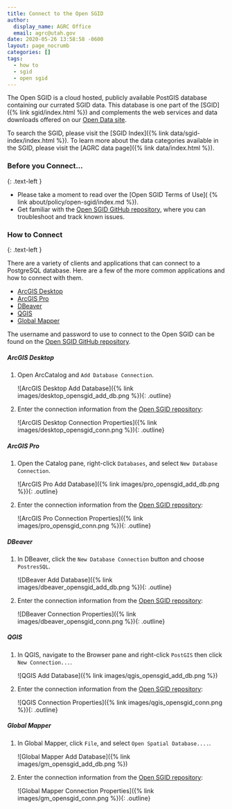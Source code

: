 ```yaml
---
title: Connect to the Open SGID
author:
  display_name: AGRC Office
  email: agrc@utah.gov
date: 2020-05-26 13:58:58 -0600
layout: page_nocrumb
categories: []
tags:
  - how to
  - sgid
  - open sgid
---
```


The Open SGID is a cloud hosted, publicly available PostGIS database containing our currated SGID data. This database is one part of the [SGID]({% link sgid/index.html %}) and complements the web services and data downloads offered on our [Open Data site](https://opendata.gis.utah.gov/).

To search the SGID, please visit the [SGID Index]({% link data/sgid-index/index.html %}). To learn more about the data categories available in the SGID, please visit the [AGRC data page]({% link data/index.html %}).

### Before you Connect...
{: .text-left }

- Please take a moment to read over the [Open SGID Terms of Use]( {% link about/policy/open-sgid/index.md %}).
- Get familiar with the [Open SGID GitHub repository](https://github.com/agrc/open-sgid), where you can troubleshoot and track known issues.

### How to Connect
{: .text-left }

There are a variety of clients and applications that can connect to a PostgreSQL database. Here are a few of the more common applications and how to connect with them.

- [ArcGIS Desktop](#arcgis-desktop)
- [ArcGIS Pro](#arcgis-pro)
- [DBeaver](#dbeaver)
- [QGIS](#qgis)
- [Global Mapper](#global-mapper)

The username and password to use to connect to the Open SGID can be found on the [Open SGID GitHub repository](https://github.com/agrc/open-sgid#connection-information).

##### ArcGIS Desktop

1. Open ArcCatalog and `Add Database Connection`.

    ![ArcGIS Desktop Add Database]({% link images/desktop_opensgid_add_db.png %}){: .outline}

1. Enter the connection information from the [Open SGID repository](https://github.com/agrc/open-sgid#connection-information):

    ![ArcGIS Desktop Connection Properties]({% link images/desktop_opensgid_conn.png %}){: .outline}

##### ArcGIS Pro

1. Open the Catalog pane, right-click `Databases`, and select `New Database Connection`.

    ![ArcGIS Pro Add Database]({% link images/pro_opensgid_add_db.png %}){: .outline}

1. Enter the connection information from the [Open SGID repository](https://github.com/agrc/open-sgid#connection-information):

    ![ArcGIS Pro Connection Properties]({% link images/pro_opensgid_conn.png %}){: .outline}

##### DBeaver

1. In DBeaver, click the `New Database Connection` button and choose `PostresSQL`.

    ![DBeaver Add Database]({% link images/dbeaver_opensgid_add_db.png %}){: .outline}

1. Enter the connection information from the [Open SGID repository](https://github.com/agrc/open-sgid#connection-information):

    ![DBeaver Connection Properties]({% link images/dbeaver_opensgid_conn.png %}){: .outline}


##### QGIS

1. In QGIS, navigate to the Browser pane and right-click `PostGIS` then click `New Connection...`.

    ![QGIS Add Database]({% link images/qgis_opensgid_add_db.png %})

1. Enter the connection information from the [Open SGID repository](https://github.com/agrc/open-sgid#connection-information):

    ![QGIS Connection Properties]({% link images/qgis_opensgid_conn.png %}){: .outline}


##### Global Mapper

1. In Global Mapper, click `File`, and select `Open Spatial Database....`.

    ![Global Mapper Add Database]({% link images/gm_opensgid_add_db.png %})

1. Enter the connection information from the [Open SGID repository](https://github.com/agrc/open-sgid#connection-information):

    ![Global Mapper Connection Properties]({% link images/gm_opensgid_conn.png %}){: .outline}
